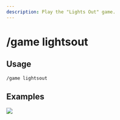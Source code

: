 ```yaml
---
description: Play the "Lights Out" game.
---
```


# /game lightsout

## Usage

```
/game lightsout
```

## Examples

![](https://forkman.vercel.app/_media/examples/game/lightsout-0.png)
